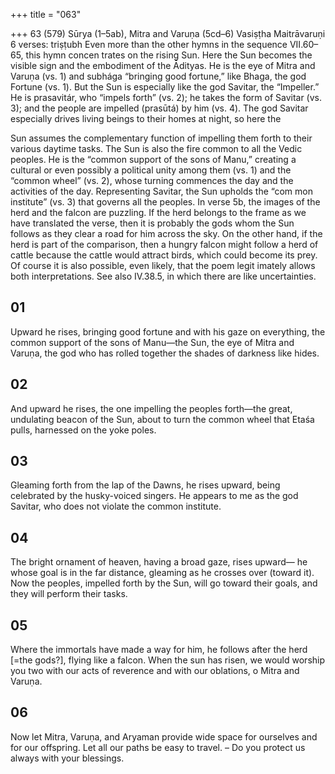 +++
title = "063"

+++
63 (579)
Sūrya (1–5ab), Mitra and Varuṇa (5cd–6)
Vasiṣṭha Maitrāvaruṇi
6 verses: triṣṭubh
Even more than the other hymns in the sequence VII.60–65, this hymn concen trates on the rising Sun. Here the Sun becomes the visible sign and the embodiment  of the Ādityas. He is the eye of Mitra and Varuṇa (vs. 1) and subhága “bringing  good fortune,” like Bhaga, the god Fortune (vs. 1). But the Sun is especially like the  god Savitar, the “Impeller.” He is prasavitár, who “impels forth” (vs. 2); he takes  the form of Savitar (vs. 3); and the people are impelled (prasūtá) by him (vs. 4).  The god Savitar especially drives living beings to their homes at night, so here the

Sun assumes the complementary function of impelling them forth to their various  daytime tasks.
The Sun is also the fire common to all the Vedic peoples. He is the “common  support of the sons of Manu,” creating a cultural or even possibly a political unity  among them (vs. 1) and the “common wheel” (vs. 2), whose turning commences the  day and the activities of the day. Representing Savitar, the Sun upholds the “com
mon institute” (vs. 3) that governs all the peoples.
In verse 5b, the images of the herd and the falcon are puzzling. If the herd  belongs to the frame as we have translated the verse, then it is probably the  gods whom the Sun follows as they clear a road for him across the sky. On the  other hand, if the herd is part of the comparison, then a hungry falcon might  follow a herd of cattle because the cattle would attract birds, which could  become its prey. Of course it is also possible, even likely, that the poem legit
imately allows both interpretations. See also IV.38.5, in which there are like  uncertainties.
## 01
Upward he rises, bringing good fortune and with his gaze on everything,  the common support of the sons of Manu—the Sun,
the eye of Mitra and Varuṇa, the god who has rolled together the shades  of darkness like hides.
## 02
And upward he rises, the one impelling the peoples forth—the great,  undulating beacon of the Sun,
about to turn the common wheel that Etaśa pulls, harnessed on the
yoke poles.
## 03
Gleaming forth from the lap of the Dawns, he rises upward, being  celebrated by the husky-voiced singers.
He appears to me as the god Savitar, who does not violate the common  institute.
## 04
The bright ornament of heaven, having a broad gaze, rises upward— he whose goal is in the far distance, gleaming as he crosses over
(toward it).
Now the peoples, impelled forth by the Sun, will go toward their goals,  and they will perform their tasks.
## 05
Where the immortals have made a way for him, he follows after the herd  [=the gods?], flying like a falcon.
When the sun has risen, we would worship you two with our acts of  reverence and with our oblations, o Mitra and Varuṇa.
## 06
Now let Mitra, Varuṇa, and Aryaman provide wide space for ourselves  and for our offspring.
Let all our paths be easy to travel. – Do you protect us always with your  blessings.
